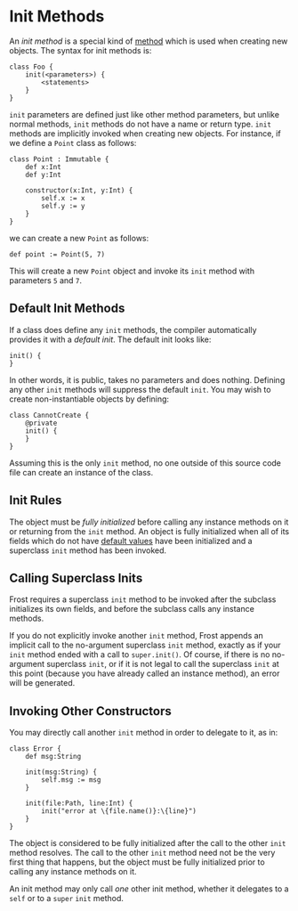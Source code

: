 Init Methods
============

An *init method* is a special kind of [method](methods.md) which is used when creating new
objects. The syntax for init methods is:

    class Foo {
        init(<parameters>) {
            <statements>
        }
    }

`init` parameters are defined just like other method parameters, but unlike normal methods,
`init` methods do not have a name or return type. `init` methods are implicitly invoked when
creating new objects. For instance, if we define a `Point` class as follows:

    class Point : Immutable {
        def x:Int
        def y:Int

        constructor(x:Int, y:Int) {
            self.x := x
            self.y := y
        }
    }

we can create a new `Point` as follows:

    def point := Point(5, 7)

This will create a new `Point` object and invoke its `init` method with parameters
`5` and `7`.

Default Init Methods
--------------------

If a class does define any `init` methods, the compiler automatically provides it with a *default
init*. The default init looks like:

    init() {
    }

In other words, it is public, takes no parameters and does nothing. Defining any other `init`
methods will suppress the default `init`. You may wish to create non-instantiable objects by
defining:

    class CannotCreate {
        @private
        init() {
        }
    }

Assuming this is the only `init` method, no one outside of this source code file can create an
instance of the class.

Init Rules
----------

The object must be *fully initialized* before calling any instance methods on it or returning from
the `init` method. An object is fully initialized when all of its fields which do not have
[default values](defaultValues.md) have been initialized and a superclass `init` method has been
invoked.

Calling Superclass Inits
------------------------

Frost requires a superclass `init` method to be invoked after the subclass initializes its own
fields, and before the subclass calls any instance methods.

If you do not explicitly invoke another `init` method, Frost appends an implicit call to the
no-argument superclass `init` method, exactly as if your `init` method ended with a call to
`super.init()`. Of course, if there is no no-argument superclass `init`, or if it is not legal to
call the superclass `init` at this point (because you have already called an instance method), an
error will be generated.

Invoking Other Constructors
---------------------------

You may directly call another `init` method in order to delegate to it, as in:

    class Error {
        def msg:String

        init(msg:String) {
            self.msg := msg
        }

        init(file:Path, line:Int) {
            init("error at \{file.name()}:\{line}")
        }
    }

The object is considered to be fully initialized after the call to the other `init` method resolves.
The call to the other `init` method need not be the very first thing that happens, but the object
must be fully initialized prior to calling any instance methods on it.

An init method may only call *one* other init method, whether it delegates to a `self` or to a
`super` `init` method.

